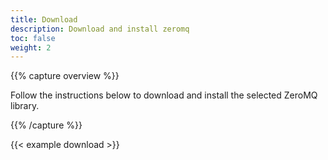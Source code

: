 ```yaml
---
title: Download
description: Download and install zeromq
toc: false
weight: 2
---
```


{{% capture overview %}}

Follow the instructions below to download and install the selected ZeroMQ
library.

{{% /capture %}}

{{< example download >}}
